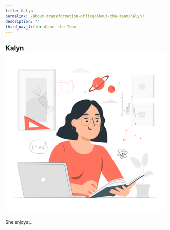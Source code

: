 ```yaml
---
title: Kalyn
permalink: /about-transformation-office/About-the-team/Kalyn/
description: ""
third_nav_title: About the Team
---
```


## Kalyn ![](/images/Learning-pana.png)
She enjoys;.. 